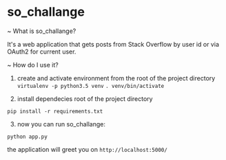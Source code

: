 # so_challange

~ What is so_challange?

It's a web application that gets posts from Stack Overflow by user id or via OAuth2 for current user.

~ How do I use it?

1. create and activate environment from the root of the project directory
 `virtualenv -p python3.5 venv`
 `. venv/bin/activate`

2. install dependecies root of the project directory

 `pip install -r requirements.txt`

3. now you can run so_challange:

`python app.py`

the application will greet you on  `http://localhost:5000/`
